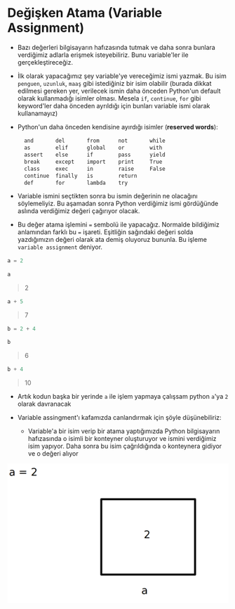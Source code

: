# Değişken Atama (Variable Assignment)

- Bazı değerleri bilgisayarın hafızasında tutmak ve daha sonra bunlara verdiğimiz adlarla erişmek isteyebiliriz. Bunu variable'ler ile gerçekleştireceğiz.

- İlk olarak yapacağımız şey variable'ye vereceğimiz ismi yazmak. Bu isim `penguen`, `uzunluk`, `maaş` gibi istediğiniz bir isim olabilir (burada dikkat edilmesi gereken yer, verilecek ismin daha önceden Python'un default olarak kullanmadığı isimler olması. Mesela `if`, `continue`, `for` gibi keyword'ler daha önceden ayrıldığı için bunları variable ismi olarak kullanamayız)

- Python'un daha önceden kendisine ayırdığı isimler (**reserved words**):

        and       del       from      not       while    
        as        elif      global    or        with     
        assert    else      if        pass      yield    
        break     except    import    print     True         
        class     exec      in        raise     False         
        continue  finally   is        return             
        def       for       lambda    try

- Variable ismini seçtikten sonra bu ismin değerinin ne olacağını söylemeliyiz. Bu aşamadan sonra Python verdiğimiz ismi gördüğünde aslında verdiğimiz değeri çağırıyor olacak.

- Bu değer atama işlemini `=` sembolü ile yapacağız. Normalde bildiğimiz anlamından farklı bu `=` işareti. Eşitliğin sağındaki değeri solda yazdığımızın değeri olarak ata demiş oluyoruz bununla. Bu işleme `variable assignment` deniyor.

```python
a = 2
```

```python
a
```

> 2

```python
a + 5
```

>  7

```python
b = 2 + 4
```

```python
b
```

> 6

```python
b + 4
```

> 10

- Artık kodun başka bir yerinde `a` ile işlem yapmaya çalışsam python `a`'ya `2` olarak davranacak

- Variable assingment'ı kafamızda canlandırmak için şöyle düşünebiliriz:
    - Variable'a bir isim verip bir atama yaptığımızda Python bilgisayarın hafızasında o isimli bir konteyner oluşturuyor ve ismini verdiğimiz isim yapıyor. Daha sonra bu isim çağrıldığında o konteynera gidiyor ve o değeri alıyor

![](https://raw.githubusercontent.com/Kodluyoruz/taskforce/main/python-basics/degisken-atama/figures/variable_assignment.png)

